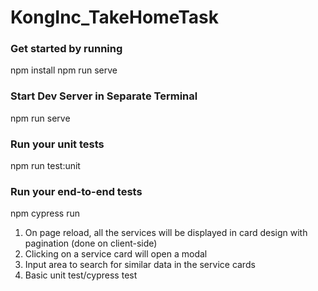 # KongInc_TakeHomeTask

### Get started by running

npm install
npm run serve  

### Start Dev Server in Separate Terminal
npm run serve  

### Run your unit tests
npm run test:unit


### Run your end-to-end tests
npm cypress run

1. On page reload, all the services will be displayed in card design with pagination (done on client-side)
2. Clicking on a service card will open a modal
3. Input area to search for similar data in the service cards
4. Basic unit test/cypress test
